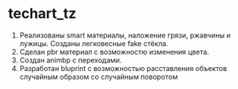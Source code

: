 # techart_tz
1. Реализованы smart материалы, наложение грязи, ржавчины и лужицы. Созданы легковесные fake стёкла.
2. Сделан pbr материал с возможностю изменения цвета.
3. Создан animbp с переходами.
4. Разработан bluprint с возможностью расставления объектов случайным образом со случайным поворотом
